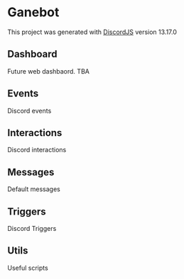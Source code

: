# Ganebot

This project was generated with [DiscordJS](https://github.com/discordjs/discord.js/) version 13.17.0

## Dashboard

Future web dashbaord. TBA

## Events

Discord events

## Interactions

Discord interactions

## Messages

Default messages

## Triggers

Discord Triggers

## Utils

Useful scripts
